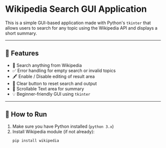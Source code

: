 # Wikipedia Search GUI Application

This is a simple GUI-based application made with Python's `tkinter` that allows users to search for any topic using the Wikipedia API and displays a short summary.

---

## 🔧 Features

- 📝 Search anything from Wikipedia
- ✅ Error handling for empty search or invalid topics
- 🖋️ Enable / Disable editing of result area
- 🧹 Clear button to reset search and output
- 📜 Scrollable Text area for summary
- 💡 Beginner-friendly GUI using `tkinter`

---

## 🚀 How to Run

1. Make sure you have Python installed (`python 3.x`)
2. Install Wikipedia module (if not already):
   ```bash
   pip install wikipedia
